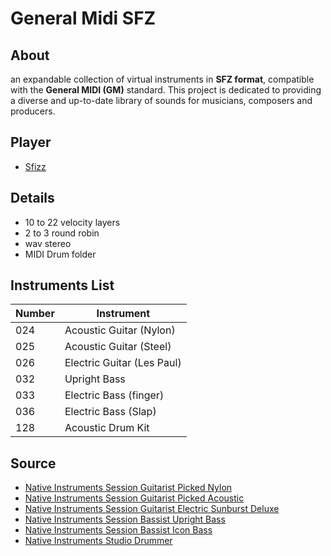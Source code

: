 # General Midi SFZ

## About

an expandable collection of virtual instruments in **SFZ format**, compatible with the **General MIDI (GM)** standard. This project is dedicated to providing a diverse and up-to-date library of sounds for musicians, composers and producers.

## Player

- [Sfizz](https://sfztools.github.io/sfizz/downloads/)

## Details

- 10 to 22 velocity layers
- 2 to 3 round robin
- wav stereo
- MIDI Drum folder

## Instruments List

|Number|Instrument                |
|------|--------------------------|
|024   |Acoustic Guitar (Nylon)   |
|025   |Acoustic Guitar (Steel)   |
|026   |Electric Guitar (Les Paul)|
|032   |Upright Bass              |
|033   |Electric Bass (finger)    |
|036   |Electric Bass (Slap)      |
|128   |Acoustic Drum Kit         |

## Source

- [Native Instruments Session Guitarist Picked Nylon](https://www.native-instruments.com/en/products/komplete/guitar/session-guitarist-picked-nylon/)
- [Native Instruments Session Guitarist Picked Acoustic](https://www.native-instruments.com/en/products/komplete/guitar/session-guitarist-picked-acoustic/)
- [Native Instruments Session Guitarist Electric Sunburst Deluxe](https://www.native-instruments.com/en/products/komplete/guitar/session-guitarist-electric-sunburst-deluxe/)
- [Native Instruments Session Bassist Upright Bass](https://www.native-instruments.com/en/products/komplete/guitar/session-bassist-upright-bass/)
- [Native Instruments Session Bassist Icon Bass](https://www.native-instruments.com/en/products/komplete/guitar/session-bassist-icon-bass/)
- [Native Instruments Studio Drummer](https://www.native-instruments.com/en/products/komplete/drums/studio-drummer/)

